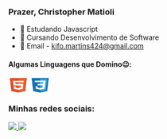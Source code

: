 ### Prazer, Christopher Matioli


- 🚀 Estudando Javascript
- 🥼 Cursando Desenvolvimento de Software
- 📩 Email - kifo.martins424@gmail.com 

#### Algumas Linguagens que Domino😉:
<div style="display: inline_block">
  
  <img align="center" alt="Kifo-HTML" height="30" width="40" src="https://raw.githubusercontent.com/devicons/devicon/master/icons/html5/html5-original.svg">
  <img align="center" alt="Kifo-CSS" height="30" width="40" src="https://raw.githubusercontent.com/devicons/devicon/master/icons/css3/css3-original.svg">
  
</div>

### Minhas redes sociais:
<a href="https://www.linkedin.com/in/christopher-matioli-872514270/"><img src="https://img.shields.io/badge/LinkedIn-F6F6F6?style=for-the-badge&logo=linkedin&logoColor=blue"> </img></a>
<a href="https://www.instagram.com/matioli_15/"><img src="https://img.shields.io/badge/Instagram-F6F6F6?style=for-the-badge&logo=Instagram&logoColor=rose"></img></a>
